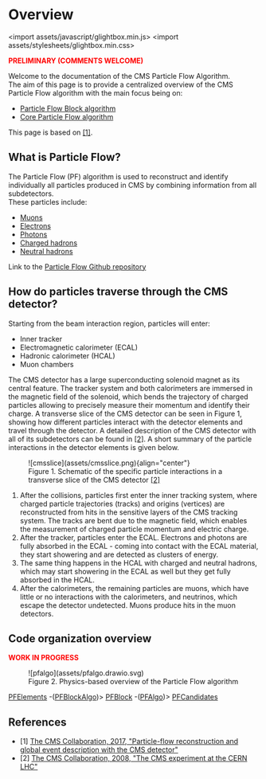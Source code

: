 # Overview
<import assets/javascript/glightbox.min.js>
<import assets/stylesheets/glightbox.min.css>

<span style="color:red">**PRELIMINARY (COMMENTS WELCOME)**</span>

Welcome to the documentation of the CMS Particle Flow Algorithm. <br> 
The aim of this page is to provide a centralized overview of the CMS Particle Flow algorithm with the main focus being on:

* [Particle Flow Block algorithm](pfblock.md)
* [Core Particle Flow algorithm](corepf.md)


This page is based on <a href="https://arxiv.org/pdf/1706.04965.pdf" target="_blank" rel="noopener">[1]</a>.

## What is Particle Flow?

The Particle Flow (PF) algorithm is used to reconstruct and identify individually all particles produced in CMS by combining information from all subdetectors.<br>
These particles include:<br>

* [Muons](corepf.md#muons)
* [Electrons](corepf.md#electrons)
* [Photons](corepf.md#photons)
* [Charged hadrons](corepf.md#charged-hadrons)
* [Neutral hadrons](corepf.md#neutral-hadrons)

Link to the <a href="https://github.com/cms-sw/cmssw/tree/master/RecoParticleFlow/PFProducer/src" target="_blank" rel="noopener">Particle Flow Github repository</a>

## How do particles traverse through the CMS detector?

Starting from the beam interaction region, particles will enter:

* Inner tracker
* Electromagnetic calorimeter (ECAL)
* Hadronic calorimeter (HCAL)
* Muon chambers

The CMS detector has a large superconducting solenoid magnet as its central feature. The tracker system and both calorimeters are immersed in the magnetic field of the solenoid, which bends the trajectory of charged particles allowing to precisely measure their momentum and identify their charge. A transverse slice of the CMS detector can be seen in Figure 1, showing how different particles interact with the detector elements and travel through the detector. A detailed description of the CMS detector with all of its subdetectors can be found in <a href="https://iopscience.iop.org/article/10.1088/1748-0221/3/08/S08004/pdf" target="_blank" rel="noopener">[2]</a>. A short summary of the particle interactions in the detector elements is given below. 

<figure markdown>
  ![cmsslice](assets/cmsslice.png){align="center"}
  <figcaption>Figure 1. Schematic of the specific particle interactions in a transverse slice of the CMS detector <a href="https://iopscience.iop.org/article/10.1088/1748-0221/3/08/S08004/pdf" target="_blank" rel="noopener">[2]</a> </figcaption> 
 </figure>

1. After the collisions, particles first enter the inner tracking system, where charged particle trajectories (tracks) and origins (vertices) are reconstructed from hits in the sensitive layers of the CMS tracking system. The tracks are bent due to the magnetic field, which enables the measurement of charged particle momentum and electric charge.
2. After the tracker, particles enter the ECAL. Electrons and photons are fully absorbed in the ECAL - coming into contact with the ECAL material, they start showering and are detected as clusters of energy.
3. The same thing happens in the HCAL with charged and neutral hadrons, which may start showering in the ECAL as well but they get fully absorbed in the HCAL.
4. After the calorimeters, the remaining particles are muons, which have little or no interactions with the calorimeters, and neutrinos, which escape the detector undetected. Muons produce hits in the muon detectors.

## Code organization overview
<span style="color:red">**WORK IN PROGRESS**</span>

<figure markdown>
 ![pfalgo](assets/pfalgo.drawio.svg)
 <figcaption>Figure 2. Physics-based overview of the Particle Flow algorithm </figcaption> 
 </figure>

[PFElements](pfblock.md/#What-are-PF-elements) -(<a href="https://github.com/cms-sw/cmssw/blob/master/RecoParticleFlow/PFProducer/src/PFBlockAlgo.cc" target="_blank" rel="noopener">PFBlockAlgo</a>)> [PFBlock](pfblock.md/#overview-of-the-pfblock-algorithm) -(<a href="https://github.com/cms-sw/cmssw/blob/master/RecoParticleFlow/PFProducer/src/PFAlgo.cc" target="_blank" rel="noopener">PFAlgo</a>)> [PFCandidates](corepf.md/#identification-and-reconstruction-of-pf-candidates)

References
-----

- [1]  [The CMS Collaboration, 2017, "Particle-flow reconstruction and global event description with the CMS detector"][PF]
- [2]  [The CMS Collaboration, 2008, "The CMS experiment at the CERN LHC"][CMS]

[PF]: https://arxiv.org/pdf/1706.04965.pdf
[CMS]: https://iopscience.iop.org/article/10.1088/1748-0221/3/08/S08004/pdf
